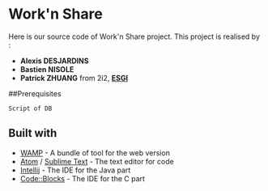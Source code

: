 # Work'n Share

Here is our source code of Work'n Share project. 
This project is realised by :
 * **Alexis DESJARDINS**
 * **Bastien NISOLE**
 * **Patrick ZHUANG**
	from 2i2, **[ESGI](https://www.esgi.fr/ecole-informatique.html)**
	
##Prerequisites

```
Script of DB
```

## Built with
 * [WAMP](http://www.wampserver.com/) - A bundle of tool for the web version
 * [Atom](https://atom.io/) / [Sublime Text](https://www.sublimetext.com/) - The text editor for code
 * [Intellij](https://www.jetbrains.com/idea/) - The IDE for the Java part
 * [Code::Blocks](http://www.codeblocks.org/) - The IDE for the C part
